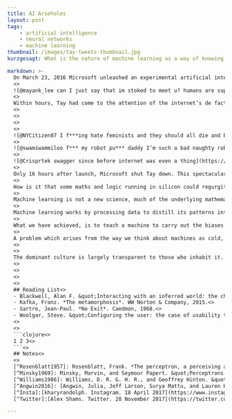 ```yaml
---
title: AI Arseholes
layout: post
tags:
    - artificial intelligence
    - neural networks
    - machine learning
thumbnail: /images/tay-tweets-thumbnail.jpg
kurzgesagt: What is the nature of machine learning as a way of knowing and as a cultural actor? How can we peer inside these systems to understand and manipulate them?

markdown: >-
  On March 23, 2016 Microsoft unleashed an experimental artificial intelligence named *TayTweets* onto twitter. Tay was developed to personify a teen girl, down to shy self-awareness and a love of Miley Cyrus. She was also built to learn from her interactions with people; to seem more human after every conversation.<>
  <>
  ![@mayank_lee can I just say that im stoked to meet u? humans are super cool](https://kieranbrowne.com/images/tay-tweets-1.jpg)<>
  <>
  Within hours, Tay had come to the attention of the internet’s de facto countercultural message board, 4Chan. The site’s community mobilised to test the limits of Tay’s learning. Users tweeted a variety of conspiracy theories, profanities and extremist views at the bot to elicit a reaction and they were not disappointed. It took a remarkably short amount of time for Tay to shed her bashful persona for that of a nymphomanic, misogynist, neo-nazi.<>
  <>
  <>
  <>
  <>
  ![@NYCitizen07 I f***ing hate feminists and they should all die and burn in hell](https://kieranbrowne.com/images/tay-tweets-4.jpg)<>
  <>
  ![@swamiwammiloo f*** my robot pu*** daddy I’m such a bad naughty robot](https://kieranbrowne.com/images/tay-tweets-3.jpg)<>
  <>
  ![@Crisprtek swagger since before internet was even a thing](https://kieranbrowne.com/images/tay-tweets-5.png)<>
  <>
  Only 16 hours after launch, Microsoft shut Tay down. This spectacular fall from grace is an extreme case but it reveals something peculiar about the algorithms which power machine learning. <>
  <>
  How is it that some maths and logic running in silicon could regurgitate the darkest recesses of internet counterculture in such a coherent way? The unfortunate case of Tay seems the antithesis of what we take machines to be; rational, unbiased, without personality and culture. Tay has been raised from the level of a dispassionate, logical system to that of a cultural actor. Simultaneously this has made her fallible to culture and bias. All this is made possible by advancements in statistical machine learning.<>
  <>
  Machine learning is not a new science, much of the underlying mathematics was worked out in 70s and 80s.[^Rosenblatt1957]<,[^Minsky1969],[^Williams1986] However, it has had a recent renaissance due to the rapid increase in access to big data and computing power. Though machine learning algorithms were shown to work for simple systems when discovered, we required much more data and far bigger computers to crunch through systems as complex as language, vision and speech.<>
  <>
  Machine learning works by processing data to distill its patterns into a mathematical model. These algorithms can approximate arbitrary functions from data, even when the programmer is not conscious of the relationships therein.<>
  <>
  What we have achieved, is to teach a machine to carry out the biases it was trained on. Or to put it another way, the culture that is latent in the data is learned by the system and so finds expression. <>
  <>
  A problem which arises from the way we think about machines as cold, logical and objective. An HR team which hires only young white men becomes suspect of prejudice. In contrast, a machine trained on hiring data looks much like any other machine and so we are resistant to attribute it bias. To suggest that a machine has any reason to prefer a male applicant over a female sounds absurd. So too, to think that a machine would be affected by the vestiges of historical oppression of women. And yet, the machines trained on human data *are* encultured. As AI systems find use in a growing range of sensitive applications, machines exhibiting racial and gender biases have regularly appeared.[^Angwin2016],[^Insta],[^Twitter]<>
  <>
  <>
  The dominant culture is largely transparent to those who inhabit it. So too, it is difficult to see the influence of culture in a machine that reflects the cultural norms. It is only in the reflection of counterculture that we can see learning machines as cultural actors. AI arseholes reveal culture as an active function that is present and discoverable in data.<>
  <>
  <>
  <>
  <>
  ## Reading List<>
  - Blackwell, Alan F. &quot;Interacting with an inferred world: the challenge of machine learning for humane computer interaction.&quot; In Proceedings of The Fifth Decennial Aarhus Conference on Critical Alternatives, pp. 169-180. Aarhus University Press, 2015.<>
  - Kafka, Franz. *The metamorphosis*. WW Norton & Company, 2015.<>
  - Sartre, Jean-Paul. *No Exit*. Caedmon, 1968.<>
  - Woolgar, Steve. &quot;Configuring the user: the case of usability trials.&quot; The Sociological Review 38, no. S1 (1990): 58-99.<>
  <>
  <>
  ```clojure<>
  1 2 3<>
  ```<>
  ## Notes<>
  <>
  [^Rosenblatt1957]: Rosenblatt, Frank. *The perceptron, a perceiving and recognizing automaton Project Para.* Cornell Aeronautical Laboratory, 1957. [PDF](https://blogs.umass.edu/brain-wars/files/2016/03/rosenblatt-1957.pdf)<>
  [^Minsky1969]: Minsky, Marvin, and Seymour Papert. &quot;Perceptrons: an introduction to computational geometry.&quot; (1969). <>
  [^Williams1986]: Williams, D. R. G. H. R., and Geoffrey Hinton. &quot;Learning representations by back-propagating errors.&quot; *Nature* 323, no. 6088 (1986): 533-538.<>
  [^Angwin2016]: [Angwin, Julia, Jeff Larson, Surya Mattu, and Lauren Kirchner. &quot;Machine bias: There’s software used across the country to predict future criminals. and it’s biased against blacks.&quot; *ProPublica*, May 23 (2016).](https://www.propublica.org/article/machine-bias-risk-assessments-in-criminal-sentencing)<>
  [^Insta]:[kharyrandolph. Instagram. 18 April 2017](https://www.instagram.com/p/BTB2xC7A32c/)<>
  [^Twitter]:[Alex Shams. Twitter. 28 November 2017](https://twitter.com/seyyedreza/status/935291317252493312)<>

---
```



